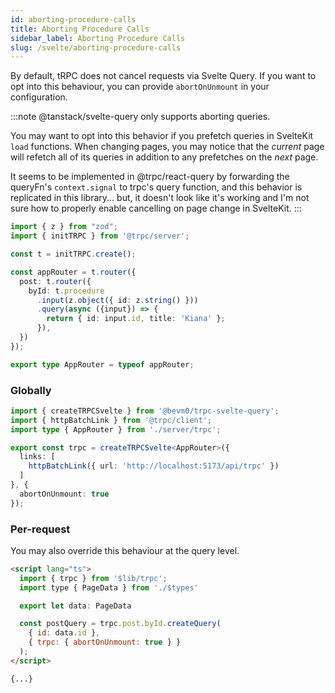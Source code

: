 ```yaml
---
id: aborting-procedure-calls
title: Aborting Procedure Calls
sidebar_label: Aborting Procedure Calls
slug: /svelte/aborting-procedure-calls
---
```


By default, tRPC does not cancel requests via Svelte Query.
If you want to opt into this behaviour, you can provide `abortOnUnmount` in your configuration.

:::note
@tanstack/svelte-query only supports aborting queries.

You may want to opt into this behavior if you prefetch queries in SvelteKit `load` functions.
When changing pages, you may notice that the *current* page will refetch all of its queries 
in addition to any prefetches on the *next* page.

It seems to be implemented in @trpc/react-query by forwarding the queryFn's `context.signal` to trpc's query function,
and this behavior is replicated in this library...
but, it doesn't look like it's working and I'm not sure how to properly enable cancelling on page change in SvelteKit.
:::

```ts title='src/lib/server/trpc.ts'
import { z } from "zod";
import { initTRPC } from '@trpc/server';

const t = initTRPC.create();

const appRouter = t.router({
  post: t.router({
    byId: t.procedure
      .input(z.object({ id: z.string() }))
      .query(async ({input}) => {
        return { id: input.id, title: 'Kiana' };
      }),
  })
});

export type AppRouter = typeof appRouter;
```

### Globally

```ts title="src/lib/trpc.ts"
import { createTRPCSvelte } from '@bevm0/trpc-svelte-query';
import { httpBatchLink } from '@trpc/client';
import type { AppRouter } from './server/trpc';

export const trpc = createTRPCSvelte<AppRouter>({
  links: [ 
    httpBatchLink({ url: 'http://localhost:5173/api/trpc' })
  ]
}, {
  abortOnUnmount: true
});
```

### Per-request

You may also override this behaviour at the query level.

```html title="src/routes/+page.svelte"
<script lang="ts">
  import { trpc } from '$lib/trpc';
  import type { PageData } from './$types'

  export let data: PageData

  const postQuery = trpc.post.byId.createQuery(
    { id: data.id },
    { trpc: { abortOnUnmount: true } }
  );
</script>

{...}
```

